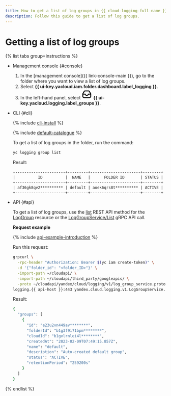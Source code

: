 ```yaml
---
title: How to get a list of log groups in {{ cloud-logging-full-name }}
description: Follow this guide to get a list of log groups.
---
```


# Getting a list of log groups

{% list tabs group=instructions %}

- Management console {#console}

    1. In the [management console]({{ link-console-main }}), go to the folder where you want to view a list of log groups.
    1. Select **{{ ui-key.yacloud.iam.folder.dashboard.label_logging }}**.
    1. In the left-hand panel, select ![image](../../_assets/console-icons/tray.svg) **{{ ui-key.yacloud.logging.label_groups }}**.

- CLI {#cli}

    {% include [cli-install](../../_includes/cli-install.md) %}

    {% include [default-catalogue](../../_includes/default-catalogue.md) %}

    To get a list of log groups in the folder, run the command:

    ```bash
    yc logging group list
    ```

    Result:

    ```text
    +----------------------+---------+----------------------+--------+
    |          ID          |  NAME   |      FOLDER ID       | STATUS |
    +----------------------+---------+----------------------+--------+
    | af36gk8qv2********** | default | aoek6qrs8t********** | ACTIVE |
    +----------------------+---------+----------------------+--------+
    ```

- API {#api}

  To get a list of log groups, use the [list](../api-ref/LogGroup/list.md) REST API method for the [LogGroup](../api-ref/LogGroup/index.md) resource or the [LogGroupService/List](../api-ref/grpc/LogGroup/list.md) gRPC API call.

  **Request example**

  {% include [api-example-introduction](../../_includes/logging/api-example-introduction.md) %}

  Run this request:

  ```bash
  grpcurl \
    -rpc-header "Authorization: Bearer $(yc iam create-token)" \
    -d '{"folder_id": "<folder_ID>"}' \
    -import-path ~/cloudapi/ \
    -import-path ~/cloudapi/third_party/googleapis/ \
    -proto ~/cloudapi/yandex/cloud/logging/v1/log_group_service.proto \
  logging.{{ api-host }}:443 yandex.cloud.logging.v1.LogGroupService.List
  ```

  Result:

  ```bash
  {
    "groups": [
      {
        "id": "e23u2vn449av********",
        "folderId": "b1g3f9i71bpm********",
        "cloudId": "b1gvlrnlei4l********",
        "createdAt": "2023-02-09T07:49:15.857Z",
        "name": "default",
        "description": "Auto-created default group",
        "status": "ACTIVE",
        "retentionPeriod": "259200s"
      }
    ]
  }
  ```

{% endlist %}